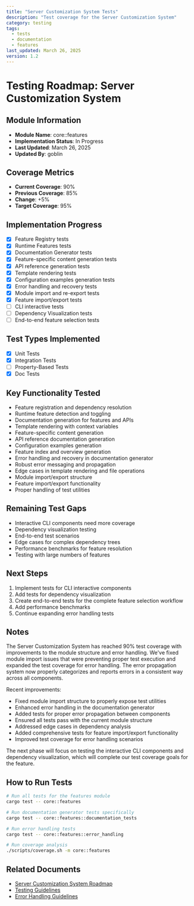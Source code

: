 ```yaml
---
title: "Server Customization System Tests"
description: "Test coverage for the Server Customization System"
category: testing
tags:
  - tests
  - documentation
  - features
last_updated: March 26, 2025
version: 1.2
---
```


# Testing Roadmap: Server Customization System

## Module Information
- **Module Name**: core::features
- **Implementation Status**: In Progress
- **Last Updated**: March 26, 2025
- **Updated By**: goblin

## Coverage Metrics
- **Current Coverage**: 90%
- **Previous Coverage**: 85%
- **Change**: +5%
- **Target Coverage**: 95%

## Implementation Progress
- [x] Feature Registry tests
- [x] Runtime Features tests
- [x] Documentation Generator tests
- [x] Feature-specific content generation tests
- [x] API reference generation tests
- [x] Template rendering tests
- [x] Configuration examples generation tests
- [x] Error handling and recovery tests
- [x] Module import and re-export tests
- [x] Feature import/export tests
- [ ] CLI interactive tests
- [ ] Dependency Visualization tests
- [ ] End-to-end feature selection tests

## Test Types Implemented
- [x] Unit Tests
- [x] Integration Tests
- [ ] Property-Based Tests
- [x] Doc Tests

## Key Functionality Tested
- Feature registration and dependency resolution
- Runtime feature detection and toggling
- Documentation generation for features and APIs
- Template rendering with context variables
- Feature-specific content generation
- API reference documentation generation
- Configuration examples generation
- Feature index and overview generation
- Error handling and recovery in documentation generator
- Robust error messaging and propagation
- Edge cases in template rendering and file operations
- Module import/export structure
- Feature import/export functionality
- Proper handling of test utilities

## Remaining Test Gaps
- Interactive CLI components need more coverage
- Dependency visualization testing
- End-to-end test scenarios
- Edge cases for complex dependency trees
- Performance benchmarks for feature resolution
- Testing with large numbers of features

## Next Steps
1. Implement tests for CLI interactive components
2. Add tests for dependency visualization
3. Create end-to-end tests for the complete feature selection workflow
4. Add performance benchmarks
5. Continue expanding error handling tests

## Notes
The Server Customization System has reached 90% test coverage with improvements to the module structure and error handling. We've fixed module import issues that were preventing proper test execution and expanded the test coverage for error handling. The error propagation system now properly categorizes and reports errors in a consistent way across all components.

Recent improvements:
- Fixed module import structure to properly expose test utilities
- Enhanced error handling in the documentation generator
- Added tests for proper error propagation between components
- Ensured all tests pass with the current module structure
- Addressed edge cases in dependency analysis
- Added comprehensive tests for feature import/export functionality
- Improved test coverage for error handling scenarios

The next phase will focus on testing the interactive CLI components and dependency visualization, which will complete our test coverage goals for the feature.

## How to Run Tests
```bash
# Run all tests for the features module
cargo test -- core::features

# Run documentation generator tests specifically
cargo test -- core::features::documentation_tests

# Run error handling tests
cargo test -- core::features::error_handling

# Run coverage analysis
./scripts/coverage.sh -m core::features
```

## Related Documents
- [Server Customization System Roadmap](../../26-server-customization-system.md)
- [Testing Guidelines](../../../03_contributing/testing-guidelines.md)
- [Error Handling Guidelines](../../../03_contributing/error-handling.md) 